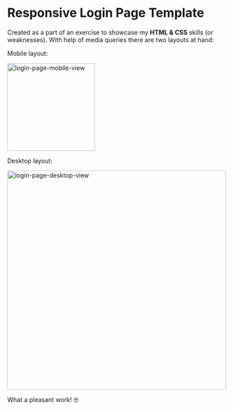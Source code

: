 # Responsive Login Page Template

Created as a part of an exercise to showcase my **HTML & CSS** skills (or weaknesses). With help of media queries there are two layouts at hand:<br>  

Mobile layout:

<img alt="login-page-mobile-view" src="https://github.com/user-attachments/assets/971b8f60-14a1-48c0-a7e6-727ff4622471" width="200"/><br>  

Desktop layout:

<img alt="login-page-desktop-view" src="https://github.com/user-attachments/assets/b00eeead-0fa2-4a20-954e-2669582571da" width="500"/><br>  

What a pleasant work! 🤓
